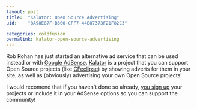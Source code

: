 ```yaml
---
layout: post
title:  "Kalator: Open Source Advertising"
uid:	"8A98E87F-B300-CFF7-44E87373F21F82C3"

categories: coldfusion
permalink: kalator-open-source-advertising
---
```

Rob Rohan has just started an alternative ad service that can be used instead or with <a href="https://www.google.com/adsense/">Google AdSense</a>. <a href="http://www.kalator.com/">Kalator</a> is a project that you can support Open Source projects (like <a href="http://www.cfeclipse.org">CFeclipse</a>) by showing adverts for them in your site, as well as (obviously) advertising your own Open Source projects!

I would recomend that if you haven't done so already, <a href="http://www.kalator.com/">you sign up</a> your projects or include it in your AdSense options so you can support the community!